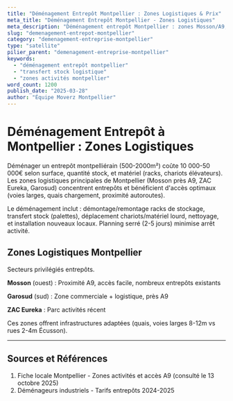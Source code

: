 ```yaml
---
title: "Déménagement Entrepôt Montpellier : Zones Logistiques & Prix"
meta_title: "Déménagement Entrepôt Montpellier - Zones Logistiques"
meta_description: "Déménagement entrepôt Montpellier : zones Mosson/A9, matériel lourd, racks. Prix, logistique."
slug: "demenagement-entrepot-montpellier"
category: "demenagement-entreprise-montpellier"
type: "satellite"
pilier_parent: "demenagement-entreprise-montpellier"
keywords:
  - "déménagement entrepôt montpellier"
  - "transfert stock logistique"
  - "zones activités montpellier"
word_count: 1200
publish_date: "2025-03-28"
author: "Équipe Moverz Montpellier"
---
```


# Déménagement Entrepôt à Montpellier : Zones Logistiques

Déménager un entrepôt montpelliérain (500-2000m²) coûte 10 000-50 000€ selon surface, quantité stock, et matériel (racks, chariots élévateurs). Les zones logistiques principales de Montpellier (Mosson près A9, ZAC Eureka, Garosud) concentrent entrepôts et bénéficient d'accès optimaux (voies larges, quais chargement, proximité autoroutes).

Le déménagement inclut : démontage/remontage racks de stockage, transfert stock (palettes), déplacement chariots/matériel lourd, nettoyage, et installation nouveaux locaux. Planning serré (2-5 jours) minimise arrêt activité.

## Zones Logistiques Montpellier

Secteurs privilégiés entrepôts.

**Mosson** (ouest) : Proximité A9, accès facile, nombreux entrepôts existants

**Garosud** (sud) : Zone commerciale + logistique, près A9

**ZAC Eureka** : Parc activités récent

Ces zones offrent infrastructures adaptées (quais, voies larges 8-12m vs rues 2-4m Écusson).

---

## Sources et Références

1. Fiche locale Montpellier - Zones activités et accès A9 (consulté le 13 octobre 2025)
2. Déménageurs industriels - Tarifs entrepôts 2024-2025

